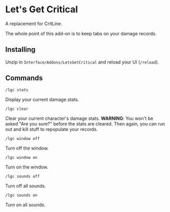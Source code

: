 # Let's Get Critical

A replacement for CritLine.

The whole point of this add-on is to keep tabs on your damage records.

## Installing

Unzip in `Interface/Addons/LetsGetCritical` and reload your UI (`/reload`).

## Commands

`/lgc stats`

Display your current damage stats.

`/lgc clear`

Clear your current character's damage stats.  **WARNING**:  You won't be asked "Are you sure?" before the stats are cleared.  Then again, you can run out and kill stuff to repopulate your records.

`/lgc window off`

Turn off the window.

`/lgc window on`

Turn on the window.

`/lgc sounds off`

Turn off all sounds.

`/lgc sounds on`

Turn on all sounds.
